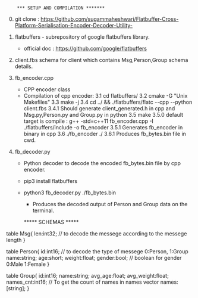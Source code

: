 
		*** SETUP AND COMPILATION *******

0. git clone : https://github.com/sugammaheshwari/Flatbuffer-Cross-Platform-Serialisation-Encoder-Decoder-Utility-

1. flatbuffers - subrepository of google flatbuffers library.
	- official doc : https://github.com/google/flatbuffers

2. client.fbs 
	schema for client which contains Msg,Person,Group schema details.

3. fb_encoder.cpp 
	- CPP encoder class
	- Compilation of cpp encoder:
		3.1 cd flatbuffers/
		3.2 cmake -G "Unix Makefiles"
		3.3 make -j 
		3.4 cd ../ && ./flatbuffers/flatc --cpp --python client.fbs
		    3.4.1 Should generate client_generated.h in cpp and Msg.py,Person.py and Group.py in python
		3.5 make
		    3.5.0 default target is compile : g++ -std=c++11 fb_encoder.cpp -I ./flatbuffers/include -o fb_encoder
		    3.5.1 Generates fb_encoder in binary in cpp
		3.6 ./fb_encoder ./
		    3.6.1 Produces fb_bytes.bin file in cwd.
4. fb_decoder.py
	- Python decoder to decode the encoded fb_bytes.bin file by cpp encoder.
	- pip3 install flatbuffers
	- python3 fb_decoder.py ./fb_bytes.bin
		- Produces the decoded output of Person and Group data on the terminal.


		
		***** SCHEMAS *****

table Msg{
        len:int32;			// to decode the messege according to the messege length
}

table Person{
        id:int16;			// to decode the type of messege 0:Person, 1:Group
        name:string;
        age:short;
        weight:float;
        gender:bool;			// boolean for gender 0:Male 1:Female
}

table Group{
        id:int16;
        name:string;
        avg_age:float;
        avg_weight:float;
        names_cnt:int16;		// To get the count of names in names vector
        names:[string];
}	
